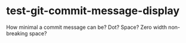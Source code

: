 # test-git-commit-message-display

How minimal a commit message can be? Dot? Space? Zero width non-breaking space?
